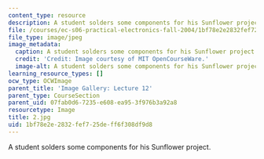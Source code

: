 ```yaml
---
content_type: resource
description: A student solders some components for his Sunflower project.
file: /courses/ec-s06-practical-electronics-fall-2004/1bf78e2e2832fef725deff6f308df9d8_2.jpg
file_type: image/jpeg
image_metadata:
  caption: A student solders some components for his Sunflower project.
  credit: 'Credit: Image courtesy of MIT OpenCourseWare.'
  image-alt: A student solders some components for his Sunflower project.
learning_resource_types: []
ocw_type: OCWImage
parent_title: 'Image Gallery: Lecture 12'
parent_type: CourseSection
parent_uid: 07fab0d6-7235-e608-ea95-3f976b3a92a8
resourcetype: Image
title: 2.jpg
uid: 1bf78e2e-2832-fef7-25de-ff6f308df9d8
---
```

A student solders some components for his Sunflower project.

